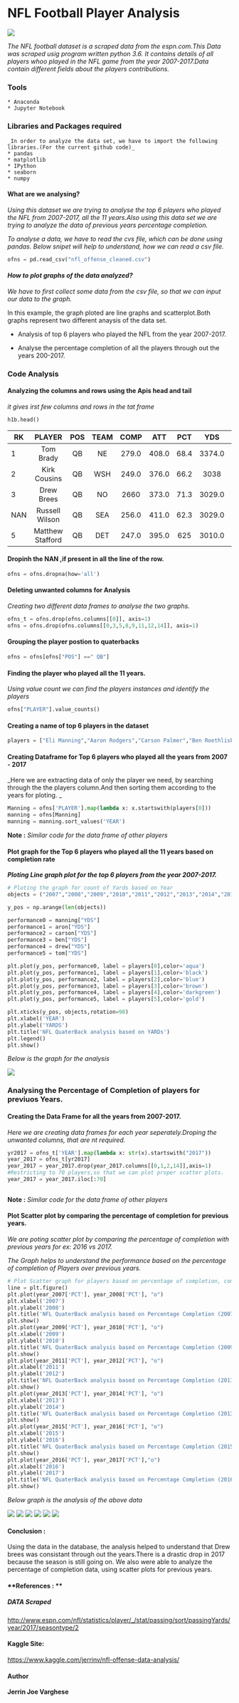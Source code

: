 # NFL Football Player Analysis
             
<img src="nfl.jpg">


_The NFL football dataset is a scraped data from the espn.com.This Data was scraped usig program written python 3.6. It contains details of all players whoo played in the NFL game from the year 2007-2017.Data contain different fields about the players contributions._



### Tools
	* Anaconda
	* Jupyter Notebook

### Libraries and Packages required
	_In order to analyze the data set, we have to import the following libraries.(For the current github code)_
	* pandas
	* matplotlib
	* IPython
	* seaborn
	* numpy
	

#### What are we analysing?
  _Using this dataset we are trying to analyse the top 6 players who played the NFL from
	2007-2017, all the 11 years.Also using this data set we are trying to analyze the data   of previous years percentage completion._
		
_To analyse a data, we have to read the cvs file, which can be done using pandas._
_Below snipet will help to understand, how we can read a csv file._

```python
ofns = pd.read_csv("nfl_offense_cleaned.csv")
```

      
#### *How to plot graphs of the data analyzed?*

_We have to first collect some data from the csv file, so that we can input our data to the graph._

In this example, the graph ploted are line graphs and scatterplot.Both graphs represent two different anaysis of the data set.

  - Analysis of top 6 players who played the NFL from the year 2007-2017.
  
  - Analyse the percentage completion of all the players through out the years 200-2017.



### Code Analysis



#### Analyzing the columns and rows using the Apis head and tail

_it gives irst few columns and rows in the tat frame_

```python
h1b.head()
```
|RK|PLAYER|POS|TEAM|COMP|ATT|PCT|YDS|YDS/A|LONG|TD|INT|SACK|RATE|YDS/G|YEAR|	
|---|:-----------:|:-----------:|:--------------:|:------------:|:-----------:|:-----------:|:--------------:|:------------:|--------------:|:-----------:|:-----------:|:--------------:|:------------:|:-----------:|:-----------:|
|1|Tom Brady|QB|NE|279.0|408.0|68.4|3374.0|8.27|640|26.0|3.0|24.0|111.7|307.0|2017.0
|2|Kirk Cousins|QB|WSH|249.0|376.0|66.2|3038|8.08|74.0|19.0|6.0|31.0|101.1|276.0|2017.0
|3|Drew Brees|QB|NO|2660|373.0|71.3|3029.0|8.12|54.0|16.0|5.0|130|104.0|275.0|2017.0|
|NAN|Russell Wilson|QB|SEA|256.0|411.0|62.3|3029.0|7.37|66.0|23.0|8.0|26.0|95.2|275.0|2017.0|
|5|Matthew Stafford|QB|DET|247.0|395.0|625|3010.0|7.62|63.0|21.0|6.0|36.0|97.3|274.0|2017.0|

#### Dropinh the NAN ,if present in all the line of the row.
```python
ofns = ofns.dropna(how='all')
```

#### Deleting unwanted columns for Analysis

_Creating two different data frames to analyse the two graphs._

```python
ofns_t = ofns.drop(ofns.columns[[0]], axis=1)
ofns = ofns.drop(ofns.columns[[0,3,5,8,9,11,12,14]], axis=1)
```

#### Grouping the player postion to quaterbacks

```python
ofns = ofns[ofns["POS"] ==" QB"]

```
#### Finding the player who played all the 11 years.
_Using value count we can find the players instances and identify the players_
```python
ofns["PLAYER"].value_counts()
```

#### Creating a name of top 6 players in the dataset

```python
players = ["Eli Manning","Aaron Rodgers","Carson Palmer","Ben Roethlisberger","Drew Brees","Tom Brady"]
```

#### Creating Dataframe for Top 6 players who played all the years from 2007 - 2017
_Here we are extracting data of only the player we need, by searching through the the players column.And then sorting them according to the years for ploting. _


```python
Manning = ofns['PLAYER'].map(lambda x: x.startswith(players[0]))
manning = ofns[Manning]
manning = manning.sort_values('YEAR')
```
**Note :** _Similar code for the data frame of other players_

#### Plot graph for the Top 6 players who played all the 11  years based on completion rate

**_Ploting Line graph plot for the top 6 players from the year 2007-2017._**
 
```python
# Ploting the graph for count of Yards based on Year
objects = ("2007","2008","2009","2010","2011","2012","2013","2014","2015","2016","2017")

y_pos = np.arange(len(objects))

performance0 = manning["YDS"]
performance1 = aron["YDS"]
performance2 = carson["YDS"]
performance3 = ben["YDS"]
performance4 = drew["YDS"]
performance5 = tom["YDS"]

plt.plot(y_pos, performance0, label = players[0],color='aqua')
plt.plot(y_pos, performance1, label = players[1],color='black')
plt.plot(y_pos, performance2, label = players[2],color='blue')
plt.plot(y_pos, performance3, label = players[3],color='brown')
plt.plot(y_pos, performance4, label = players[4],color='darkgreen')
plt.plot(y_pos, performance5, label = players[5],color='gold')

plt.xticks(y_pos, objects,rotation=90)
plt.xlabel('YEAR')
plt.ylabel('YARDS')
plt.title('NFL QuaterBack analysis based on YARDs')
plt.legend()
plt.show()
```
_Below is the graph for the analysis_

 <img src="graph1.jpg">



### Analysing the Percentage of Completion of players for previuos Years.

#### Creating the Data Frame for all the years from 2007-2017.

_Here we are creating data frames for each year seperately.Droping the unwanted columns, that are nt required._

```python
yr2017 = ofns_t['YEAR'].map(lambda x: str(x).startswith("2017"))
year_2017 = ofns_t[yr2017]
year_2017 = year_2017.drop(year_2017.columns[[0,1,2,14]],axis=1)
#Restricting to 70 players,so that we can plot proper scatter plots.
year_2017 = year_2017.iloc[:70]
    
```
**Note :** _Similar code for the data frame of other players_


#### Plot Scatter plot by comparing the percentage of completion for previous years.

_We are poting scatter plot by comparing the percentage of completion with previous years for ex: 2016 vs 2017._

_The Graph helps to understand the performance based on the percentage of completion of Players over previous years._

```python
# Plot Scatter graph for players based on percentage of completion, comparing previous Years.
line = plt.figure()
plt.plot(year_2007['PCT'], year_2008['PCT'], "o")
plt.xlabel('2007')
plt.ylabel('2008')
plt.title('NFL QuaterBack analysis based on Percentage Completion (2007 vs 2008)')
plt.show()
plt.plot(year_2009['PCT'], year_2010['PCT'], "o")
plt.xlabel('2009')
plt.ylabel('2010')
plt.title('NFL QuaterBack analysis based on Percentage Completion (2009 vs 2010)')
plt.show()
plt.plot(year_2011['PCT'], year_2012['PCT'], "o")
plt.xlabel('2011')
plt.ylabel('2012')
plt.title('NFL QuaterBack analysis based on Percentage Completion (2011 vs 2012)')
plt.show()
plt.plot(year_2013['PCT'], year_2014['PCT'], "o")
plt.xlabel('2013')
plt.ylabel('2014')
plt.title('NFL QuaterBack analysis based on Percentage Completion (2013 vs 2014)')
plt.show()
plt.plot(year_2015['PCT'], year_2016['PCT'], "o")
plt.xlabel('2015')
plt.ylabel('2016')
plt.title('NFL QuaterBack analysis based on Percentage Completion (2015 vs 2016)')
plt.show()
plt.plot(year_2016['PCT'], year_2017['PCT'],"o")
plt.xlabel('2016')
plt.ylabel('2017')
plt.title('NFL QuaterBack analysis based on Percentage Completion (2016 vs 2017)')
plt.show()
```

_Below graph is the analysis of the above data_

<img src="graph2.jpg">
<img src="graph3.jpg">
<img src="graph4.jpg">
<img src="graph5.jpg">
<img src="graph6.jpg">
<img src="graph7.jpg">


#### **Conclusion :**

Using the data in the database, the analysis helped to understand that Drew brees was consistant through out the years.There is a drastic drop in 2017 because the season is still going on. We also were able to analyze the percentage of completion data, using scatter plots for previous years.


#### **References : **

##### **DATA Scraped**  
http://www.espn.com/nfl/statistics/player/_/stat/passing/sort/passingYards/year/2017/seasontype/2


#### **Kaggle Site:**
https://www.kaggle.com/jerrinv/nfl-offense-data-analysis/


#### **Author**
**Jerrin Joe Varghese**




